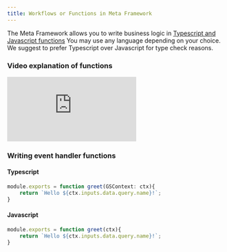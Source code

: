 ```yaml
---
title: Workflows or Functions in Meta Framework
---
```


The Meta Framework allows you to write business logic in [Typescript and Javascript functions](/docs/microservices-framework/workflows/native-language-functions.md)
You may use any language depending on your choice. We suggest to prefer Typescript over Javascript for type check reasons. 


### Video explanation of functions

<!-- <div style={{ margin: '20px auto', textAlign: 'center' }}>
  <iframe width="560" height="315" src="https://www.youtube.com/embed/66TxoXEPKUc" frameBorder="0" allowFullScreen></iframe>
</div> -->

<div style={{ position: 'relative', paddingBottom: '56.25%', height: 0, overflow: 'hidden' }}>
<iframe style={{ position: 'absolute', top: 0, left: 0, width: '100%', height: '100%' }} src="https://www.youtube.com/embed/E33GqpTr4iw?si=Er9oRp9L6YzH8EJt" frameborder="0" allowfullscreen></iframe>
</div>

### Writing event handler functions
#### Typescript
```typescript
module.exports = function greet(GSContext: ctx){
    return `Hello ${ctx.inputs.data.query.name}!`;
}
```
#### Javascript
```javascript
module.exports = function greet(ctx){
    return `Hello ${ctx.inputs.data.query.name}!`;
}
```

